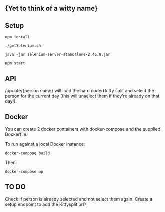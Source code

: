 ## {Yet to think of a witty name}

## Setup

`
npm install
`

`
./getSelenium.sh
`

`
java -jar selenium-server-standalone-2.46.0.jar
`

`
npm start
`

## API
/update/{person name} will load the hard coded kitty split and select the person for the current day (this will unselect them if they're already on that day!).

## Docker

You can create 2 docker containers with docker-compose and the supplied Dockerfile.

To run against a local Docker instance:

`
docker-compose build
`

Then:

`docker-compose up
`

## TO DO

Check if person is already selected and not select them again.
Create a setup endpoint to add the Kittysplit url?